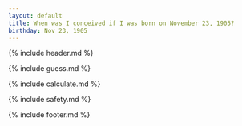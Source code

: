 ```yaml
---
layout: default
title: When was I conceived if I was born on November 23, 1905?
birthday: Nov 23, 1905
---
```


{% include header.md %}

{% include guess.md %}

{% include calculate.md %}

{% include safety.md %}

{% include footer.md %}



